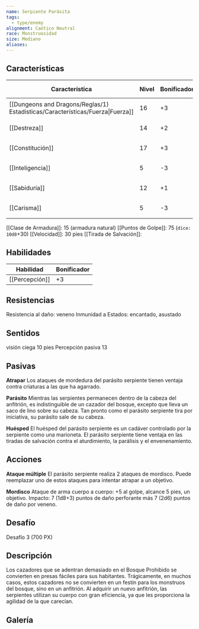 ```yaml
---
name: Serpiente Parásita
tags:
  - type/enemy
alignment: Caótico Neutral
race: Monstruosidad
size: Mediano
aliases:
---
```


## Características

| Característica                                                                 | Nivel | Bonificador | Lanzar dado      |
| ------------------------------------------------------------------------------ | ----- | ----------- | ---------------- |
| [[Dungeons and Dragons/Reglas/1) Estadisticas/Características/Fuerza\|Fuerza]] | 16    | +3          | `dice: 1d20 + 0` |
| [[Destreza]]                                                                   | 14    | +2          | `dice: 1d20 + 0` |
| [[Constitución]]                                                               | 17    | +3          | `dice: 1d20 + 0` |
| [[Inteligencia]]                                                               | 5     | -3          | `dice: 1d20 + 0` |
| [[Sabiduría]]                                                                  | 12    | +1          | `dice: 1d20 + 0` |
| [[Carisma]]                                                                    | 5     | -3          | `dice: 1d20 + 0` |

[[Clase de Armadura]]: 15 (armadura natural)
[[Puntos de Golpe]]: 75 (`dice: 10d8`+30)
[[Velocidad]]: 30 pies
[[Tirada de Salvación]]:

## Habilidades

| Habilidad      | Bonificador |
| -------------- | ----------- |
| [[Percepción]] | +3          |

## Resistencias

Resistencia al daño: veneno
Inmunidad a Estados: encantado, asustado

## Sentidos

visión ciega 10 pies
Percepción pasiva 13

## Pasivas

**Atrapar**
Los ataques de mordedura del parásito serpiente tienen ventaja contra criaturas a las que ha agarrado.

**Parásito**
Mientras las serpientes permanecen dentro de la cabeza del anfitrión, es indistinguible de un cazador del bosque, excepto que lleva un saco de lino sobre su cabeza. Tan pronto como el parásito serpiente tira por iniciativa, su parásito sale de su cabeza.

**Huésped**
El huésped del parásito serpiente es un cadáver controlado por la serpiente como una marioneta. El parásito serpiente tiene ventaja en las tiradas de salvación contra el aturdimiento, la parálisis y el envenenamiento.

## Acciones

**Ataque múltiple**
El parásito serpiente realiza 2 ataques de mordisco. Puede reemplazar uno de estos ataques para intentar atrapar a un objetivo.

**Mordisco**
Ataque de arma cuerpo a cuerpo: +5 al golpe, alcance 5 pies, un objetivo.
Impacto: 7 (1d8+3) puntos de daño perforante más 7 (2d6) puntos de daño por veneno.

## Desafío

Desafío 3 (700 PX)

## Descripción

Los cazadores que se adentran demasiado en el Bosque Prohibido se convierten en presas fáciles para sus habitantes. Trágicamente, en muchos casos, estos cazadores no se convierten en un festín para los monstruos del bosque, sino en un anfitrión.
Al adquirir un nuevo anfitrión, las serpientes utilizan su cuerpo con gran eficiencia, ya que les proporciona la agilidad de la que carecían.

## Galería

